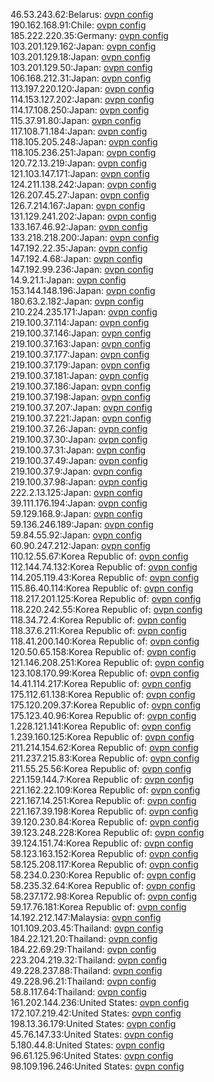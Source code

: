 46.53.243.62:Belarus: [ovpn config](vpn/46_53_243_62.ovpn)  
190.162.168.91:Chile: [ovpn config](vpn/190_162_168_91.ovpn)  
185.222.220.35:Germany: [ovpn config](vpn/185_222_220_35.ovpn)  
103.201.129.162:Japan: [ovpn config](vpn/103_201_129_162.ovpn)  
103.201.129.18:Japan: [ovpn config](vpn/103_201_129_18.ovpn)  
103.201.129.50:Japan: [ovpn config](vpn/103_201_129_50.ovpn)  
106.168.212.31:Japan: [ovpn config](vpn/106_168_212_31.ovpn)  
113.197.220.120:Japan: [ovpn config](vpn/113_197_220_120.ovpn)  
114.153.127.202:Japan: [ovpn config](vpn/114_153_127_202.ovpn)  
114.17.108.250:Japan: [ovpn config](vpn/114_17_108_250.ovpn)  
115.37.91.80:Japan: [ovpn config](vpn/115_37_91_80.ovpn)  
117.108.71.184:Japan: [ovpn config](vpn/117_108_71_184.ovpn)  
118.105.205.248:Japan: [ovpn config](vpn/118_105_205_248.ovpn)  
118.105.236.251:Japan: [ovpn config](vpn/118_105_236_251.ovpn)  
120.72.13.219:Japan: [ovpn config](vpn/120_72_13_219.ovpn)  
121.103.147.171:Japan: [ovpn config](vpn/121_103_147_171.ovpn)  
124.211.138.242:Japan: [ovpn config](vpn/124_211_138_242.ovpn)  
126.207.45.27:Japan: [ovpn config](vpn/126_207_45_27.ovpn)  
126.7.214.167:Japan: [ovpn config](vpn/126_7_214_167.ovpn)  
131.129.241.202:Japan: [ovpn config](vpn/131_129_241_202.ovpn)  
133.167.46.92:Japan: [ovpn config](vpn/133_167_46_92.ovpn)  
133.218.218.200:Japan: [ovpn config](vpn/133_218_218_200.ovpn)  
147.192.22.35:Japan: [ovpn config](vpn/147_192_22_35.ovpn)  
147.192.4.68:Japan: [ovpn config](vpn/147_192_4_68.ovpn)  
147.192.99.236:Japan: [ovpn config](vpn/147_192_99_236.ovpn)  
14.9.21.1:Japan: [ovpn config](vpn/14_9_21_1.ovpn)  
153.144.148.196:Japan: [ovpn config](vpn/153_144_148_196.ovpn)  
180.63.2.182:Japan: [ovpn config](vpn/180_63_2_182.ovpn)  
210.224.235.171:Japan: [ovpn config](vpn/210_224_235_171.ovpn)  
219.100.37.114:Japan: [ovpn config](vpn/219_100_37_114.ovpn)  
219.100.37.146:Japan: [ovpn config](vpn/219_100_37_146.ovpn)  
219.100.37.163:Japan: [ovpn config](vpn/219_100_37_163.ovpn)  
219.100.37.177:Japan: [ovpn config](vpn/219_100_37_177.ovpn)  
219.100.37.179:Japan: [ovpn config](vpn/219_100_37_179.ovpn)  
219.100.37.181:Japan: [ovpn config](vpn/219_100_37_181.ovpn)  
219.100.37.186:Japan: [ovpn config](vpn/219_100_37_186.ovpn)  
219.100.37.198:Japan: [ovpn config](vpn/219_100_37_198.ovpn)  
219.100.37.207:Japan: [ovpn config](vpn/219_100_37_207.ovpn)  
219.100.37.221:Japan: [ovpn config](vpn/219_100_37_221.ovpn)  
219.100.37.26:Japan: [ovpn config](vpn/219_100_37_26.ovpn)  
219.100.37.30:Japan: [ovpn config](vpn/219_100_37_30.ovpn)  
219.100.37.31:Japan: [ovpn config](vpn/219_100_37_31.ovpn)  
219.100.37.49:Japan: [ovpn config](vpn/219_100_37_49.ovpn)  
219.100.37.9:Japan: [ovpn config](vpn/219_100_37_9.ovpn)  
219.100.37.98:Japan: [ovpn config](vpn/219_100_37_98.ovpn)  
222.2.13.125:Japan: [ovpn config](vpn/222_2_13_125.ovpn)  
39.111.176.194:Japan: [ovpn config](vpn/39_111_176_194.ovpn)  
59.129.168.9:Japan: [ovpn config](vpn/59_129_168_9.ovpn)  
59.136.246.189:Japan: [ovpn config](vpn/59_136_246_189.ovpn)  
59.84.55.92:Japan: [ovpn config](vpn/59_84_55_92.ovpn)  
60.90.247.212:Japan: [ovpn config](vpn/60_90_247_212.ovpn)  
110.12.55.67:Korea Republic of: [ovpn config](vpn/110_12_55_67.ovpn)  
112.144.74.132:Korea Republic of: [ovpn config](vpn/112_144_74_132.ovpn)  
114.205.119.43:Korea Republic of: [ovpn config](vpn/114_205_119_43.ovpn)  
115.86.40.114:Korea Republic of: [ovpn config](vpn/115_86_40_114.ovpn)  
118.217.201.125:Korea Republic of: [ovpn config](vpn/118_217_201_125.ovpn)  
118.220.242.55:Korea Republic of: [ovpn config](vpn/118_220_242_55.ovpn)  
118.34.72.4:Korea Republic of: [ovpn config](vpn/118_34_72_4.ovpn)  
118.37.6.211:Korea Republic of: [ovpn config](vpn/118_37_6_211.ovpn)  
118.41.200.140:Korea Republic of: [ovpn config](vpn/118_41_200_140.ovpn)  
120.50.65.158:Korea Republic of: [ovpn config](vpn/120_50_65_158.ovpn)  
121.146.208.251:Korea Republic of: [ovpn config](vpn/121_146_208_251.ovpn)  
123.108.170.99:Korea Republic of: [ovpn config](vpn/123_108_170_99.ovpn)  
14.41.114.217:Korea Republic of: [ovpn config](vpn/14_41_114_217.ovpn)  
175.112.61.138:Korea Republic of: [ovpn config](vpn/175_112_61_138.ovpn)  
175.120.209.37:Korea Republic of: [ovpn config](vpn/175_120_209_37.ovpn)  
175.123.40.96:Korea Republic of: [ovpn config](vpn/175_123_40_96.ovpn)  
1.228.121.141:Korea Republic of: [ovpn config](vpn/1_228_121_141.ovpn)  
1.239.160.125:Korea Republic of: [ovpn config](vpn/1_239_160_125.ovpn)  
211.214.154.62:Korea Republic of: [ovpn config](vpn/211_214_154_62.ovpn)  
211.237.215.83:Korea Republic of: [ovpn config](vpn/211_237_215_83.ovpn)  
211.55.25.56:Korea Republic of: [ovpn config](vpn/211_55_25_56.ovpn)  
221.159.144.7:Korea Republic of: [ovpn config](vpn/221_159_144_7.ovpn)  
221.162.22.109:Korea Republic of: [ovpn config](vpn/221_162_22_109.ovpn)  
221.167.14.251:Korea Republic of: [ovpn config](vpn/221_167_14_251.ovpn)  
221.167.39.198:Korea Republic of: [ovpn config](vpn/221_167_39_198.ovpn)  
39.120.230.84:Korea Republic of: [ovpn config](vpn/39_120_230_84.ovpn)  
39.123.248.228:Korea Republic of: [ovpn config](vpn/39_123_248_228.ovpn)  
39.124.151.74:Korea Republic of: [ovpn config](vpn/39_124_151_74.ovpn)  
58.123.163.152:Korea Republic of: [ovpn config](vpn/58_123_163_152.ovpn)  
58.125.208.117:Korea Republic of: [ovpn config](vpn/58_125_208_117.ovpn)  
58.234.0.230:Korea Republic of: [ovpn config](vpn/58_234_0_230.ovpn)  
58.235.32.64:Korea Republic of: [ovpn config](vpn/58_235_32_64.ovpn)  
58.237.172.98:Korea Republic of: [ovpn config](vpn/58_237_172_98.ovpn)  
59.17.76.181:Korea Republic of: [ovpn config](vpn/59_17_76_181.ovpn)  
14.192.212.147:Malaysia: [ovpn config](vpn/14_192_212_147.ovpn)  
101.109.203.45:Thailand: [ovpn config](vpn/101_109_203_45.ovpn)  
184.22.121.20:Thailand: [ovpn config](vpn/184_22_121_20.ovpn)  
184.22.69.29:Thailand: [ovpn config](vpn/184_22_69_29.ovpn)  
223.204.219.32:Thailand: [ovpn config](vpn/223_204_219_32.ovpn)  
49.228.237.88:Thailand: [ovpn config](vpn/49_228_237_88.ovpn)  
49.228.96.21:Thailand: [ovpn config](vpn/49_228_96_21.ovpn)  
58.8.117.64:Thailand: [ovpn config](vpn/58_8_117_64.ovpn)  
161.202.144.236:United States: [ovpn config](vpn/161_202_144_236.ovpn)  
172.107.219.42:United States: [ovpn config](vpn/172_107_219_42.ovpn)  
198.13.36.179:United States: [ovpn config](vpn/198_13_36_179.ovpn)  
45.76.147.33:United States: [ovpn config](vpn/45_76_147_33.ovpn)  
5.180.44.8:United States: [ovpn config](vpn/5_180_44_8.ovpn)  
96.61.125.96:United States: [ovpn config](vpn/96_61_125_96.ovpn)  
98.109.196.246:United States: [ovpn config](vpn/98_109_196_246.ovpn)  
